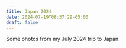 ```yaml
---
title: Japan 2024
date: 2024-07-19T08:37:29-05:00
draft: false
---
```


Some photos from my July 2024 trip to Japan.
